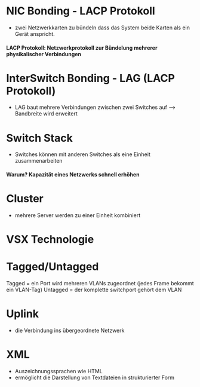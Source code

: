 # NIC Bonding - LACP Protokoll
- zwei Netzwerkkarten zu bündeln dass das System beide Karten als ein Gerät anspricht.
#### LACP Protokoll: Netzwerkprotokoll zur Bündelung mehrerer physikalischer Verbindungen

# InterSwitch Bonding - LAG (LACP Protokoll)
- LAG baut mehrere Verbindungen zwischen zwei Switches auf --> Bandbreite wird erweitert

# Switch Stack
- Switches können mit anderen Switches als eine Einheit zusammenarbeiten
#### Warum? Kapazität eines Netzwerks schnell erhöhen

# Cluster
- mehrere Server werden zu einer Einheit kombiniert 

# VSX Technologie

# Tagged/Untagged
Tagged =  ein Port wird mehreren VLANs zugeordnet (jedes Frame bekommt ein VLAN-Tag)
Untagged = der komplette switchport gehört dem VLAN 

# Uplink
- die Verbindung ins übergeordnete Netzwerk

# XML
- Auszeichnungssprachen wie HTML 
- ermöglicht die Darstellung von Textdateien in strukturierter Form
